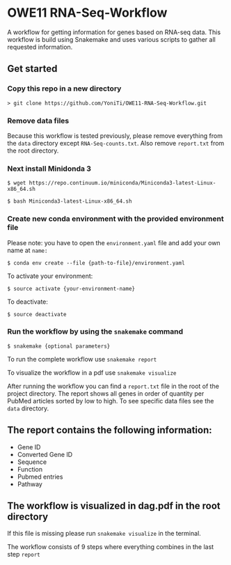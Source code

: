 # OWE11 RNA-Seq-Workflow
A workflow for getting information for genes based on RNA-seq data. This workflow is build using Snakemake and uses various scripts to gather all requested information.

## Get started
### Copy this repo in a new directory
  `> git clone https://github.com/YoniTi/OWE11-RNA-Seq-Workflow.git`

### Remove data files
Because this workflow is tested previously, please remove everything from the `data` directory except `RNA-Seq-counts.txt`. Also remove `report.txt` from the root directory.

### Next install Minidonda 3

  `$ wget https://repo.continuum.io/miniconda/Miniconda3-latest-Linux-x86_64.sh`
    
  `$ bash Miniconda3-latest-Linux-x86_64.sh`

### Create new conda environment with the provided environment file
  Please note: you have to open the `environment.yaml` file and add your own name at `name: `
  
  `$ conda env create --file {path-to-file}/environment.yaml`

  To activate your environment:

  `$ source activate {your-environment-name}`

  To deactivate:

  `$ source deactivate`
  
### Run the workflow by using the `snakemake` command
  
  `$ snakemake {optional parameters}`
  
To run the complete workflow use `snakemake report`

To visualize the workflow in a pdf use `snakemake visualize`


After running the workflow you can find a `report.txt` file in the root of the project directory.
The report shows all genes in order of quantity per PubMed articles sorted by low to high. To see specific data files see the `data` directory.

## The report contains the following information:
* Gene ID
* Converted Gene ID
* Sequence
* Function
* Pubmed entries
* Pathway


## The workflow is visualized in dag.pdf in the root directory
If this file is missing please run `snakemake visualize` in the terminal.

The workflow consists of 9 steps where everything combines in the last step `report`
